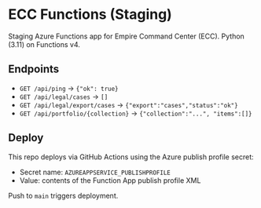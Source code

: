 # ECC Functions (Staging)

Staging Azure Functions app for Empire Command Center (ECC). Python (3.11) on Functions v4.

## Endpoints
- `GET /api/ping` → `{"ok": true}`
- `GET /api/legal/cases` → `[]`
- `GET /api/legal/export/cases` → `{"export":"cases","status":"ok"}`
- `GET /api/portfolio/{collection}` → `{"collection":"...", "items":[]}`

## Deploy
This repo deploys via GitHub Actions using the Azure publish profile secret:
- Secret name: `AZUREAPPSERVICE_PUBLISHPROFILE`
- Value: contents of the Function App publish profile XML

Push to `main` triggers deployment.
